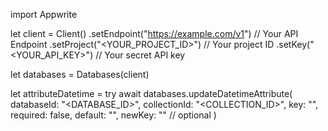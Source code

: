import Appwrite

let client = Client()
    .setEndpoint("https://example.com/v1") // Your API Endpoint
    .setProject("<YOUR_PROJECT_ID>") // Your project ID
    .setKey("<YOUR_API_KEY>") // Your secret API key

let databases = Databases(client)

let attributeDatetime = try await databases.updateDatetimeAttribute(
    databaseId: "<DATABASE_ID>",
    collectionId: "<COLLECTION_ID>",
    key: "",
    required: false,
    default: "",
    newKey: "" // optional
)

